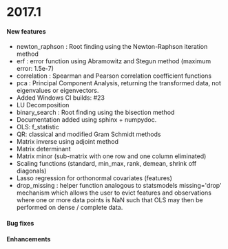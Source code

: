 
# 2017.1

#### New features

- newton_raphson : Root finding using the Newton-Raphson iteration method
- erf : error function using Abramowitz and Stegun method (maximum error: 1.5e-7) 
- correlation : Spearman and Pearson correlation coefficient functions
- pca : Principal Component Analysis, returning the transformed data, not eigenvalues
or eigenvectors.
- Added Windows CI builds: #23
- LU Decomposition
- binary_search : Root finding using the bisection method
- Documentation added using sphinx + numpydoc.
- OLS: f_statistic
- QR: classical and modified Gram Schmidt methods
- Matrix inverse using adjoint method
- Matrix determinant
- Matrix minor (sub-matrix with one row and one column eliminated)
- Scaling functions (standard, min_max, rank, demean, shrink off diagonals)
- Lasso regression for orthonormal covariates (features)
- drop_missing : helper function analogous to statsmodels missing='drop' mechanism which allows the user to evict
features and observations where one or more data points is NaN such that OLS may then be performed on dense / complete
data.

#### Bug fixes


#### Enhancements
